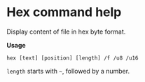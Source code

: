 # Hex command help

Display content of file in hex byte format.

**Usage**

```
hex [text] [position] [length] /f /u8 /u16
```

`length` starts with `~`, followed by a number.